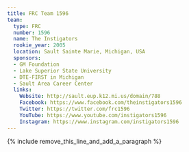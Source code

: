 ```yaml
---
title: FRC Team 1596
team:
  type: FRC
  number: 1596
  name: The Instigators
  rookie_year: 2005
  location: Sault Sainte Marie, Michigan, USA
  sponsors:
  - GM Foundation
  - Lake Superior State University
  - DTE-FIRST in Michigan
  - Sault Area Career Center
  links:
    Website: http://sault.eup.k12.mi.us/domain/788
    Facebook: https://www.facebook.com/theinstigators1596
    Twitter: https://twitter.com/frc1596
    YouTube: https://www.youtube.com/instigators1596
    Instagram: https://www.instagram.com/instigators1596
---
```


{% include remove_this_line_and_add_a_paragraph %}